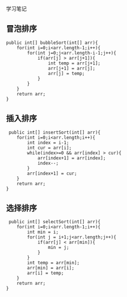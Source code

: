 学习笔记


冒泡排序
-----------------
    public int[] bubbleSort(int[] arr){
        for(int i=0;i<arr.length-1;i++){
            for(int j=0;j<arr.length-i-1;j++){
                if(arr[j] > arr[j+1]){
                    int temp = arr[j+1];
                    arr[j+1] = arr[j];
                    arr[j] = temp;
                }
            }
        }
        return arr;
    }
 
插入排序
---------------------------
     public int[] insertSort(int[] arr){
        for(int i=0;i<arr.length;i++){
            int index = i-1;
            int cur = arr[i];
            while(index>=0 && arr[index] > cur){
                arr[index+1] = arr[index];
                index--;
            }
            arr[index+1] = cur;
        }
        return arr;
    }
    
选择排序
------------------------------
     public int[] selectSort(int[] arr){
        for(int i=0;i<arr.length-1;i++){
            int min = i;
            for(int j = i+1;j<arr.length;j++){
                if(arr[j] < arr[min]){
                    min = j;
                }
            }
            int temp = arr[min];
            arr[min] = arr[i];
            arr[i] = temp;
        }
        return arr;
    }
